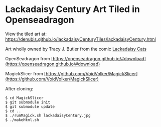 # Lackadaisy Century Art Tiled in Openseadragon

View the tiled art at: https://denubis.github.io/lackadaisyCenturyTiles/lackadaisyCentury.html

Art wholly owned by Tracy J. Butler from the comic [Lackadaisy Cats](http://lackadaisy.foxprints.com/gallery/century_wide_3000.jpg)

OpenSeadragon from [https://openseadragon.github.io/#download](https://openseadragon.github.io/#download)

MagickSlicer from [https://github.com/VoidVolker/MagickSlicer](https://github.com/VoidVolker/MagickSlicer)

After cloning:

```
$ cd MagickSlicer
$ git submodule init
$ git submodule update
$ cd ..
$ ./runMagick.sh lackadaisyCentury.jpg 
$ ./makeHtml.sh
```